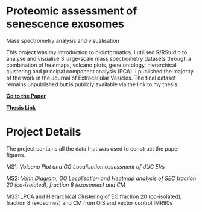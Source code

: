 # Proteomic assessment of senescence exosomes
 Mass spectrometry analysis and visualisation

This project was my introduction to bioinformatics. I utilised R/RStudio to analyse and visualise 3 large-scale mass spectrometry datasets through a combination of heatmaps, volcano plots, gene ontology, hierarchical clustering and principal component analysis (PCA). I published the majority of the work in the Journal of Extracellular Vesicles. The final dataset remains unpublished but is publicly available via the link to my thesis.  

**<a href="https://pubmed.ncbi.nlm.nih.gov/33659050/">Go to the Paper</a>**

**<a href="https://qmro.qmul.ac.uk/xmlui/handle/123456789/71085?show=full">Thesis Link</a>**

# Project Details 

The project contains all the data that was used to construct the paper figures.

MS1: _Volcano Plot and GO Localisation assessment of dUC EVs_

MS2: _Venn Diagram, GO Localisation and Heatmap analysis of SEC fraction 20 (co-isolated), fraction 8 (exosomes) and CM_

MS3: _PCA and Hierarchical Clustering of EC fraction 20 (co-isolated), fraction 8 (exosomes) and CM from OIS and vector control IMR90s
 
